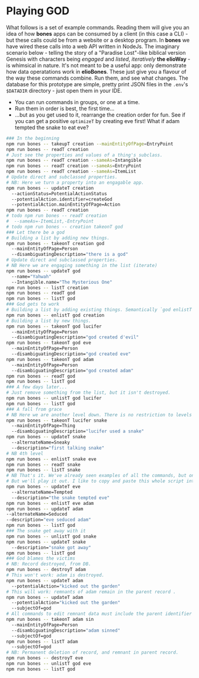 # Playing GOD
What follows is a set of example commands. Reading them will give you an idea of how **bones** apps can be consumed by a client (in this case a CLI) - but these calls could be from a website or a desktop program. In **bones** we have wired these calls into a web API written in NodeJs.
The imaginary scenario below - telling the story of a "Paradise Lost"-like biblical version Genesis with characters being _engaged_ and _listed_, _iteratively_ **the elioWay** - is whimsical in nature. It's not meant to be a useful app: only demonstrate how data operatations work in **elioBones**. These just give you a flavour of the way these commands combine.
Run them, and see what changes. The database for this prototype are simple, pretty print JSON files in the `.env`'s `$DATADIR` directory - just open them in your IDE.
- You can run commands in groups, or one at a time.
- Run them in order is best, the first time...
- ...but as you get used to it, rearrange the creation order for fun. See if you can get a positive `optimizeT` by creating eve first! What if adam tempted the snake to eat eve?
```bash
### In the beginning
npm run bones -- takeupT creation --mainEntityOfPage=EntryPoint
npm run bones -- readT creation
# Just see the properties and values of a thing's subclass.
npm run bones -- readT creation --sameAs=Intangible
npm run bones -- readT creation --sameAs=EntryPoint
npm run bones -- readT creation --sameAs=ItemList
# Update direct and subclassed properties.
# NB: Here we turn a property into an engagable app.
npm run bones -- updateT creation
  --actionStatus=PotentialActionStatus
  --potentialAction.identifier=createGod
  --potentialAction.mainEntityOfPage=Action
npm run bones -- readT creation
# todo npm run bones -- readT creation
#  --sameAs=-ItemList,-EntryPoint
# todo npm run bones -- creation takeonT god
### Let there be a god
# Building a list by adding new things.
npm run bones -- takeonT creation god
  --mainEntityOfPage=Person
  --disambiguatingDescription="there is a god"
# Update direct and subclassed properties.
# NB Here we are engaging something in the list (iterate)
npm run bones -- updateT god
  --name="Yahwah"
  --Intangible.name="The Mysterious One"
npm run bones -- listT creation
npm run bones -- readT god
npm run bones -- listT god
### God gets to work
# Building a list by adding existing things. Semantically `god enlistT creation`.
npm run bones -- enlistT god creation
# Building a list by new things.
npm run bones -- takeonT god lucifer
  --mainEntityOfPage=Person
  --disambiguatingDescription="god created d'evil"
npm run bones -- takeonT god eve
  --mainEntityOfPage=Person
  --disambiguatingDescription="god created eve"
npm run bones -- takeonT god adam
  --mainEntityOfPage=Person
  --disambiguatingDescription="god created adam"
npm run bones -- readT god
npm run bones -- listT god
### A few days later...
# Just remove something from the list, but it isn't destroyed.
npm run bones -- unlistT god lucifer
npm run bones -- listT god
### A fall from grace
# NB Here we are another level down. There is no restriction to levels because apps are driven by units of data.
npm run bones -- takeonT lucifer snake
  --mainEntityOfPage=Thing
  --disambiguatingDescription="lucifer used a snake"
npm run bones -- updateT snake
  --alternateName=Sneaky
  --description="first talking snake"
# NB 4th level
npm run bones -- enlistT snake eve
npm run bones -- readT snake
npm run bones -- listT snake
# NB That's it. We've already seen examples of all the commands, but one.
# But we'll play it out. I like to copy and paste this whole script into the terminal as a test.
npm run bones -- updateT eve
  --alternateName=Tempted
  --description="the snake tempted eve"
npm run bones -- enlistT eve adam
npm run bones -- updateT adam
--alternateName=Seduced
--description="eve seduced adam"
npm run bones -- listT god
### The snake get away with it
npm run bones -- unlistT god snake
npm run bones -- updateT snake
  --description="snake got away"
npm run bones -- listT god
### God blames the victims
# NB: Record destroyed, from DB.
npm run bones -- destroyT adam
# This won't work: adam is destroyed.
npm run bones -- updateT adam
  --potentialAction="kicked out the garden"
# This will work: remnants of adam remain in the parent record .
npm run bones -- updateT adam
  --potentialAction="kicked out the garden"
  --subjectOf=god
# All commands to edit remnant data must include the parent identifier "subjectOf".
npm run bones -- takeonT adam sin
  --mainEntityOfPage=Person
  --disambiguatingDescription="adam sinned"
  --subjectOf=god
npm run bones -- listT adam
  --subjectOf=god
# NB: Permanent deletion of record, and remnant in parent record.
npm run bones -- destroyT eve
npm run bones -- unlistT god eve
npm run bones -- listT god
```
